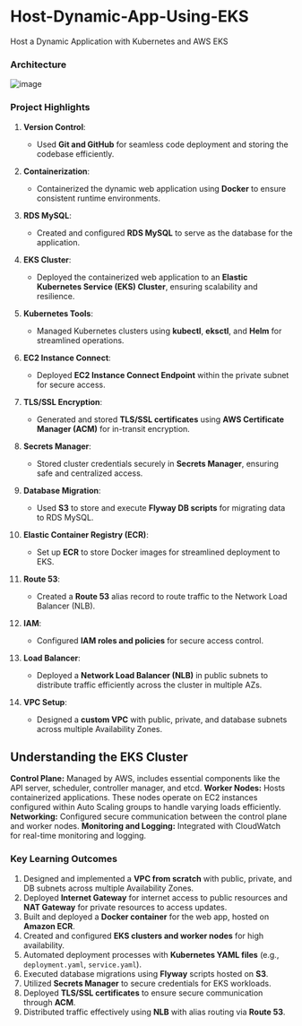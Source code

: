 # Host-Dynamic-App-Using-EKS
Host a Dynamic Application with Kubernetes and AWS EKS 

### Architecture
![image](https://github.com/user-attachments/assets/9b1a00f4-f0c1-41fa-b701-4911ca6686f9)



### **Project Highlights**

1. **Version Control**:
   - Used **Git and GitHub** for seamless code deployment and storing the codebase efficiently.

2. **Containerization**:
   - Containerized the dynamic web application using **Docker** to ensure consistent runtime environments.

3. **RDS MySQL**:
   - Created and configured **RDS MySQL** to serve as the database for the application.

4. **EKS Cluster**:
   - Deployed the containerized web application to an **Elastic Kubernetes Service (EKS) Cluster**, ensuring scalability and resilience.

5. **Kubernetes Tools**:
   - Managed Kubernetes clusters using **kubectl**, **eksctl**, and **Helm** for streamlined operations.

6. **EC2 Instance Connect**:
   - Deployed **EC2 Instance Connect Endpoint** within the private subnet for secure access.

7. **TLS/SSL Encryption**:
   - Generated and stored **TLS/SSL certificates** using **AWS Certificate Manager (ACM)** for in-transit encryption.

8. **Secrets Manager**:
   - Stored cluster credentials securely in **Secrets Manager**, ensuring safe and centralized access.

9. **Database Migration**:
   - Used **S3** to store and execute **Flyway DB scripts** for migrating data to RDS MySQL.

10. **Elastic Container Registry (ECR)**:
    - Set up **ECR** to store Docker images for streamlined deployment to EKS.

11. **Route 53**:
    - Created a **Route 53** alias record to route traffic to the Network Load Balancer (NLB).

12. **IAM**:
    - Configured **IAM roles and policies** for secure access control.

13. **Load Balancer**:
    - Deployed a **Network Load Balancer (NLB)** in public subnets to distribute traffic efficiently across the cluster in multiple AZs.

14. **VPC Setup**:
    - Designed a **custom VPC** with public, private, and database subnets across multiple Availability Zones.


## Understanding the EKS Cluster
**Control Plane:** Managed by AWS, includes essential components like the API server, scheduler, controller manager, and etcd.
**Worker Nodes:** Hosts containerized applications. These nodes operate on EC2 instances configured within Auto Scaling groups to handle varying loads efficiently.
**Networking:** Configured secure communication between the control plane and worker nodes.
**Monitoring and Logging:** Integrated with CloudWatch for real-time monitoring and logging.


### **Key Learning Outcomes**

1. Designed and implemented a **VPC from scratch** with public, private, and DB subnets across multiple Availability Zones.
2. Deployed **Internet Gateway** for internet access to public resources and **NAT Gateway** for private resources to access updates.
3. Built and deployed a **Docker container** for the web app, hosted on **Amazon ECR**.
4. Created and configured **EKS clusters and worker nodes** for high availability.
5. Automated deployment processes with **Kubernetes YAML files** (e.g., `deployment.yaml`, `service.yaml`).
6. Executed database migrations using **Flyway** scripts hosted on **S3**.
7. Utilized **Secrets Manager** to secure credentials for EKS workloads.
8. Deployed **TLS/SSL certificates** to ensure secure communication through **ACM**.
9. Distributed traffic effectively using **NLB** with alias routing via **Route 53**.

